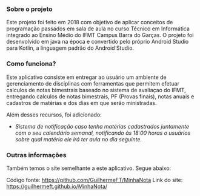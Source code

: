 ### Sobre o projeto
Este projeto foi feito em 2018 com objetivo de aplicar conceitos de programação passados em sala de aula no curso Técnico em Informática integrado ao Ensino Médio do IFMT Campus Barra do Garças. O projeto foi desenvolvido em java na época e convertido pelo próprio Android Studio para Kotlin, a linguagem padrão do Android Studio.

### Como funciona?
Este aplicativo consiste em entregar ao usuário um ambiente de gerenciamento de disciplinas com ferramentas que permitem efetuar calculos de notas bimestrais baseado no sistema de avaliaçao do IFMT, entregando calculos de notas bimestrais, PF (Provas finais), notas anuais e cadastros de matérias e dos dias em que serão ministradas.

Além desses recursos, foi adicionado:
* _Sistema de notificação caso tenha matérias cadastrados juntamente com o seu calendário semanal, notificando às 18:00 horas o usuários sobre qual matéria ele irá ter aula no dia seguinte._

### Outras informações
Também temos o site semelhante a este aplicativo. Segue abaixo:

Código fonte: https://github.com/GuilhermeFT/MinhaNota
Link do site: https://guilhermeft.github.io/MinhaNota/
